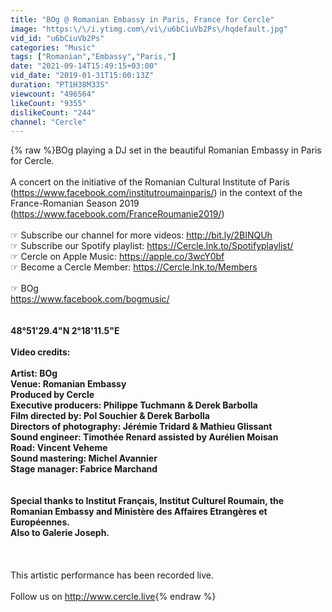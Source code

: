 ```yaml
---
title: "BOg @ Romanian Embassy in Paris, France for Cercle"
image: "https:\/\/i.ytimg.com\/vi\/u6bCiuVb2Ps\/hqdefault.jpg"
vid_id: "u6bCiuVb2Ps"
categories: "Music"
tags: ["Romanian","Embassy","Paris,"]
date: "2021-09-14T15:49:15+03:00"
vid_date: "2019-01-31T15:00:13Z"
duration: "PT1H38M33S"
viewcount: "496564"
likeCount: "9355"
dislikeCount: "244"
channel: "Cercle"
---
```

{% raw %}BOg playing a DJ set in the beautiful Romanian Embassy in Paris for Cercle.<br /><br />A concert on the initiative of the Romanian Cultural Institute of Paris (<a rel="nofollow" target="blank" href="https://www.facebook.com/institutroumainparis/)">https://www.facebook.com/institutroumainparis/)</a> in the context of the France-Romanian Season 2019 (<a rel="nofollow" target="blank" href="https://www.facebook.com/FranceRoumanie2019/)">https://www.facebook.com/FranceRoumanie2019/)</a><br /><br />☞ Subscribe our channel for more videos: <a rel="nofollow" target="blank" href="http://bit.ly/2BINQUh">http://bit.ly/2BINQUh</a><br />☞ Subscribe our Spotify playlist: <a rel="nofollow" target="blank" href="https://Cercle.lnk.to/Spotifyplaylist/">https://Cercle.lnk.to/Spotifyplaylist/</a><br />☞ Cercle on Apple Music: <a rel="nofollow" target="blank" href="https://apple.co/3wcY0bf">https://apple.co/3wcY0bf</a><br />☞ Become a Cercle Member: <a rel="nofollow" target="blank" href="https://Cercle.lnk.to/Members">https://Cercle.lnk.to/Members</a><br /><br />☞ BOg<br /><a rel="nofollow" target="blank" href="https://www.facebook.com/bogmusic/">https://www.facebook.com/bogmusic/</a><br />____<br /><br />48°51'29.4&quot;N 2°18'11.5&quot;E<br /><br />Video credits:<br /><br />Artist: BOg<br />Venue: Romanian Embassy<br />Produced by Cercle<br />Executive producers: Philippe Tuchmann &amp; Derek Barbolla<br />Film directed by: Pol Souchier &amp; Derek Barbolla<br />Directors of photography: Jérémie Tridard &amp; Mathieu Glissant<br />Sound engineer: Timothée Renard assisted by Aurélien Moisan<br />Road: Vincent Veheme<br />Sound mastering: Michel Avannier<br />Stage manager: Fabrice Marchand<br />__<br /><br />Special thanks to Institut Français, Institut Culturel Roumain, the Romanian Embassy and Ministère des Affaires Etrangères et Européennes. <br />Also to Galerie Joseph. <br /><br />______<br /><br />This artistic performance has been recorded live. <br /><br />Follow us on <a rel="nofollow" target="blank" href="http://www.cercle.live">http://www.cercle.live</a>{% endraw %}
